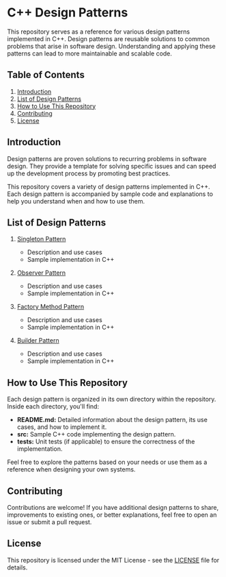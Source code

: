 # C++ Design Patterns

This repository serves as a reference for various design patterns implemented in C++. Design patterns are reusable solutions to common problems that arise in software design. Understanding and applying these patterns can lead to more maintainable and scalable code.

## Table of Contents

1. [Introduction](#introduction)
2. [List of Design Patterns](#list-of-design-patterns)
3. [How to Use This Repository](#how-to-use-this-repository)
4. [Contributing](#contributing)
5. [License](#license)

## Introduction

Design patterns are proven solutions to recurring problems in software design. They provide a template for solving specific issues and can speed up the development process by promoting best practices.

This repository covers a variety of design patterns implemented in C++. Each design pattern is accompanied by sample code and explanations to help you understand when and how to use them.

## List of Design Patterns

1. [Singleton Pattern](/Singleton)
   - Description and use cases
   - Sample implementation in C++

2. [Observer Pattern](/Observer)
   - Description and use cases
   - Sample implementation in C++

3. [Factory Method Pattern](/FactoryMethod)
   - Description and use cases
   - Sample implementation in C++

4. [Builder Pattern](/Builder)
   - Description and use cases
   - Sample implementation in C++

<!-- Add more design patterns as needed -->

## How to Use This Repository

Each design pattern is organized in its own directory within the repository. Inside each directory, you'll find:

- **README.md:** Detailed information about the design pattern, its use cases, and how to implement it.
- **src:** Sample C++ code implementing the design pattern.
- **tests:** Unit tests (if applicable) to ensure the correctness of the implementation.

Feel free to explore the patterns based on your needs or use them as a reference when designing your own systems.

## Contributing

Contributions are welcome! If you have additional design patterns to share, improvements to existing ones, or better explanations, feel free to open an issue or submit a pull request.

## License

This repository is licensed under the MIT License - see the [LICENSE](/LICENSE) file for details.
